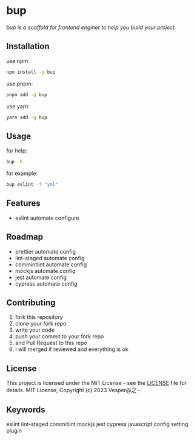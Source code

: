 # bup

*bup is a scaffold for frontend enginer to help you build your project.*

## Installation

use npm:

```bash
npm install -g bup
```

use pnpm:

```bash
pnpm add -g bup
```

use yarn:

```bash
yarn add -g bup
```

## Usage

for help:

```bash
bup -h
```

for example:

```bash
bup eslint -f "yml"
```

## Features

- eslint automate configure

## Roadmap

- prettier automate config
- lint-staged automate config
- commintlint automate config
- mockjs automate config
- jest automate config
- cypress automate config

## Contributing

1. fork this repository
2. clone your fork repo
3. write your code
4. push your commit to your fork repo
5. and Pull Request to this repo
6. i will merged if reviewed and everything is ok

## License

This project is licensed under the MIT License - see the [LICENSE](LICENSE) file for details.
MIT License, Copyright (c) 2023 Vesper@之一

## Keywords

eslint lint-staged commitlint mockjs jest cypress javascript config setting plugin
